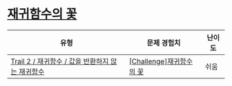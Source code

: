 # [재귀함수의 꽃](https://www.codetree.ai/trails/complete/curated-cards/challenge-the-flower-of-the-recursive-function)

|유형|문제 경험치|난이도|
|---|---|---|
|[Trail 2 / 재귀함수 / 값을 반환하지 않는 재귀함수](https://www.codetree.ai/trail-info/novice-mid/)|[[Challenge]재귀함수의 꽃](https://www.codetree.ai/trails/complete/curated-cards/challenge-the-flower-of-the-recursive-function/)|쉬움|

